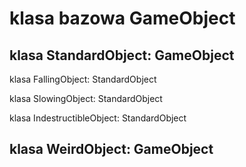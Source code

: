 # klasa bazowa GameObject
## klasa StandardObject: GameObject

klasa FallingObject: StandardObject 

klasa SlowingObject: StandardObject

klasa IndestructibleObject: StandardObject

## klasa WeirdObject: GameObject